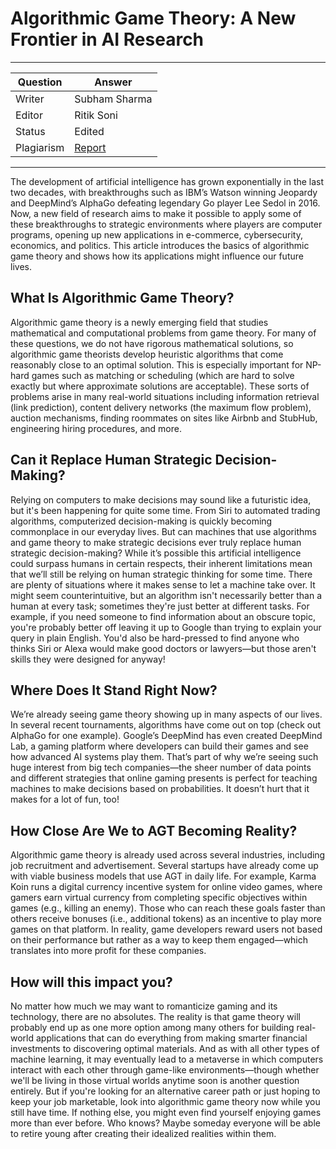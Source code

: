 # Algorithmic Game Theory: A New Frontier in AI Research

---

| Question   | Answer                                                            |
| ---------- | ----------------------------------------------------------------- |
| Writer     | Subham Sharma|
| Editor     | Ritik Soni |
| Status     | Edited |
| Plagiarism | [Report](https://github.com/shivpujan12/Srijan-2022/blob/main/articles/plagReports/)|

---

The development of artificial intelligence has grown exponentially in the last two decades, with breakthroughs such as IBM’s Watson winning Jeopardy and DeepMind’s AlphaGo defeating legendary Go player Lee Sedol in 2016. Now, a new field of research aims to make it possible to apply some of these breakthroughs to strategic environments where players are computer programs, opening up new applications in e-commerce, cybersecurity, economics, and politics. This article introduces the basics of algorithmic game theory and shows how its applications might influence our future lives.

## What Is Algorithmic Game Theory?

Algorithmic game theory is a newly emerging field that studies mathematical and computational problems from game theory. For many of these questions, we do not have rigorous mathematical solutions, so algorithmic game theorists develop heuristic algorithms that come reasonably close to an optimal solution. This is especially important for NP-hard games such as matching or scheduling (which are hard to solve exactly but where approximate solutions are acceptable). These sorts of problems arise in many real-world situations including information retrieval (link prediction), content delivery networks (the maximum flow problem), auction mechanisms, finding roommates on sites like Airbnb and StubHub, engineering hiring procedures, and more.

## Can it Replace Human Strategic Decision-Making?

Relying on computers to make decisions may sound like a futuristic idea, but it's been happening for quite some time. From Siri to automated trading algorithms, computerized decision-making is quickly becoming commonplace in our everyday lives. But can machines that use algorithms and game theory to make strategic decisions ever truly replace human strategic decision-making? While it’s possible this artificial intelligence could surpass humans in certain respects, their inherent limitations mean that we’ll still be relying on human strategic thinking for some time. There are plenty of situations where it makes sense to let a machine take over. It might seem counterintuitive, but an algorithm isn't necessarily better than a human at every task; sometimes they're just better at different tasks. For example, if you need someone to find information about an obscure topic, you're probably better off leaving it up to Google than trying to explain your query in plain English. You'd also be hard-pressed to find anyone who thinks Siri or Alexa would make good doctors or lawyers—but those aren't skills they were designed for anyway!

## Where Does It Stand Right Now?

We’re already seeing game theory showing up in many aspects of our lives. In several recent tournaments, algorithms have come out on top (check out AlphaGo for one example). Google’s DeepMind has even created DeepMind Lab, a gaming platform where developers can build their games and see how advanced AI systems play them. That’s part of why we’re seeing such huge interest from big tech companies—the sheer number of data points and different strategies that online gaming presents is perfect for teaching machines to make decisions based on probabilities. It doesn’t hurt that it makes for a lot of fun, too!

## How Close Are We to AGT Becoming Reality?

Algorithmic game theory is already used across several industries, including job recruitment and advertisement. Several startups have already come up with viable business models that use AGT in daily life. For example, Karma Koin runs a digital currency incentive system for online video games, where gamers earn virtual currency from completing specific objectives within games (e.g., killing an enemy). Those who can reach these goals faster than others receive bonuses (i.e., additional tokens) as an incentive to play more games on that platform. In reality, game developers reward users not based on their performance but rather as a way to keep them engaged—which translates into more profit for these companies.

## How will this impact you?

No matter how much we may want to romanticize gaming and its technology, there are no absolutes. The reality is that game theory will probably end up as one more option among many others for building real-world applications that can do everything from making smarter financial investments to discovering optimal materials. And as with all other types of machine learning, it may eventually lead to a metaverse in which computers interact with each other through game-like environments—though whether we'll be living in those virtual worlds anytime soon is another question entirely. But if you're looking for an alternative career path or just hoping to keep your job marketable, look into algorithmic game theory now while you still have time. If nothing else, you might even find yourself enjoying games more than ever before. Who knows? Maybe someday everyone will be able to retire young after creating their idealized realities within them.
